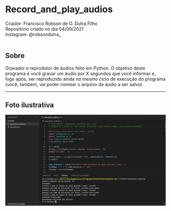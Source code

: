 # Record_and_play_audios

Criador: Francisco Robson de O. Dutra Filho<br>
Repositório criado no dia 04/09/2021<br>
Instagram: @robsondutra_<br><br>

<h2>Sobre</h2>
Gravador e reprodutor de áudios feito em Python. O objetivo deste programa é você gravar um áudio por X segundos que você informar e, logo após, ser reproduzido ainda no mesmo ciclo de execução do programa (você, também, vai poder nomear o arquivo de áudio a ser salvo).
<hr>
<h2>Foto ilustrativa</h2>
<img src="./demonstracao/demonstracao.png">
